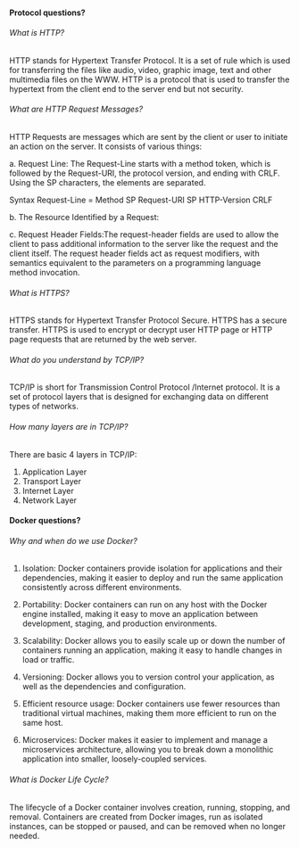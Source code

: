 
#### Protocol questions?

###### What is HTTP?
HTTP stands for Hypertext Transfer Protocol. It is a set of rule which is used for transferring the files like audio, video, graphic image, text and other multimedia files on the WWW. HTTP is a protocol that is used to transfer the hypertext from the client end to the server end but not security. 

###### What are HTTP Request Messages?
HTTP Requests are messages which are sent by the client or user to initiate an action on the server.
It consists of various things:

a. Request Line: The Request-Line starts with a method token, which is followed by the Request-URI, the protocol version, and ending with CRLF. Using the SP characters, the elements are separated.

Syntax
Request-Line = Method SP Request-URI SP HTTP-Version CRLF

b. The Resource Identified by a Request:

c. Request Header Fields:The request-header fields are used to allow the client to pass additional information to the server like the request and the client itself. The request header fields act as request modifiers, with semantics equivalent to the parameters on a programming language method invocation.

###### What is HTTPS?
HTTPS stands for Hypertext Transfer Protocol Secure. HTTPS has a secure transfer. HTTPS is used to encrypt or decrypt user HTTP page or HTTP page requests that are returned by the web server.

###### What do you understand by TCP/IP?
TCP/IP is short for Transmission Control Protocol /Internet protocol. It is a set of protocol layers that is designed for exchanging data on different types of networks.

###### How many layers are in TCP/IP?
There are basic 4 layers in TCP/IP:
1. Application Layer
2. Transport Layer
3. Internet Layer
4. Network Layer


#### Docker questions?
###### Why and when do we use Docker?
1. Isolation: Docker containers provide isolation for applications and their dependencies, making it easier to deploy and run the same application consistently across different environments.

2. Portability: Docker containers can run on any host with the Docker engine installed, making it easy to move an application between development, staging, and production environments.

3. Scalability: Docker allows you to easily scale up or down the number of containers running an application, making it easy to handle changes in load or traffic.

4. Versioning: Docker allows you to version control your application, as well as the dependencies and configuration.

5. Efficient resource usage: Docker containers use fewer resources than traditional virtual machines, making them more efficient to run on the same host.

6. Microservices: Docker makes it easier to implement and manage a microservices architecture, allowing you to break down a monolithic application into smaller, loosely-coupled services.

###### What is Docker Life Cycle?
The lifecycle of a Docker container involves creation, running, stopping, and removal. Containers are created from Docker images, run as isolated instances, can be stopped or paused, and can be removed when no longer needed.